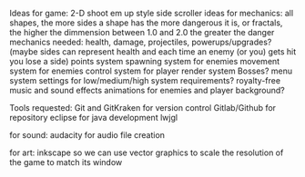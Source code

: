 Ideas for game:
2-D
shoot em up style side scroller
ideas for mechanics:
all shapes, the more sides a shape has the more dangerous it is, or fractals, the higher the dimmension between 1.0 and 2.0 the greater the danger
mechanics needed:
health, damage, projectiles, powerups/upgrades? (maybe sides can represent health and each time an enemy (or you) gets hit you lose a side)
points system
spawning system for enemies
movement system for enemies
control system for player
render system
Bosses?
menu system
settings for low/medium/high system requirements?
royalty-free music and sound effects
animations for enemies and player
background?

Tools requested:
Git and GitKraken for version control
Gitlab/Github for repository
eclipse for java development
lwjgl

for sound:
audacity for audio file creation

for art:
inkscape so we can use vector graphics to scale the resolution of the game to match its window
